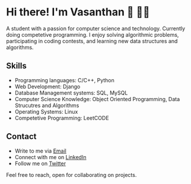 # Hi there! I'm Vasanthan 👋 🧑‍💻

A student with a passion for computer science and technology. Currently doing competetive programming. I enjoy solving algorithmic problems, participating in coding contests, and learning new data structures and algorithms.


## Skills

- Programming languages: C/C++, Python
- Web Development: Django
- Database Management systems: SQL, MySQL
- Computer Science Knowledge: Object Oriented Programming, Data Strucutres and Algorithms
- Operating Systems: Linux
- Competetive Programming: LeetCODE


## Contact 

- Write to me via <a href = "vasanthan_b@outlook.com">Email</a>
- Connect with me on <a href = "https://www.linkedin.com/in/vasanthanb">LinkedIn</a>
- Follow me on <a href = "https://www.twitter.com/_vasanthan_">Twitter</a> 

Feel free to reach, open for collaborating on projects.
